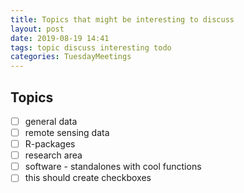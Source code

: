 ```yaml
---
title: Topics that might be interesting to discuss
layout: post
date: 2019-08-19 14:41
tags: topic discuss interesting todo
categories: TuesdayMeetings
---
```

## Topics
- [ ] general data
- [ ] remote sensing data
- [ ] R-packages
- [ ] research area
- [ ] software - standalones with cool functions
- [ ] this should create checkboxes
